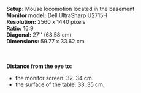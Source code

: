 <b>Setup:</b> Mouse locomotion located in the basement<br>
<b>Monitor model:</b> Dell UltraSharp U2715H<br>
<b>Resolution:</b> 2560 x 1440 pixels<br>
<b>Ratio:</b> 16:9<br>
<b>Diagonal:</b> 27'' (68.58 cm)<br>
<b>Dimensions:</b> 59.77 x 33.62 cm<br>

<br><br>
<b>Distance from the eye to:</b><br>
<ul>
<li>the monitor screen: 32..34 cm.</li>
<li>the surface of the table: 33..35 cm.</li>
</ul>






